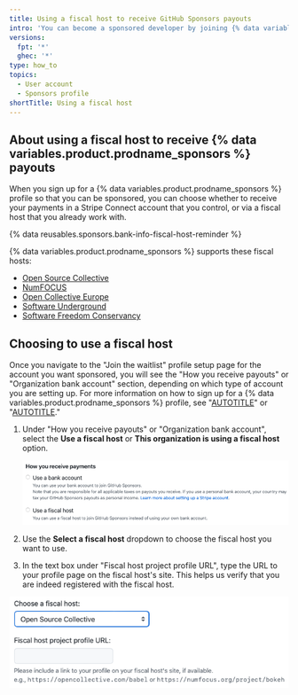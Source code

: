 ```yaml
---
title: Using a fiscal host to receive GitHub Sponsors payouts
intro: 'You can become a sponsored developer by joining {% data variables.product.prodname_sponsors %} and choosing a fiscal host for your payouts to come through.'
versions:
  fpt: '*'
  ghec: '*'
type: how_to
topics:
  - User account
  - Sponsors profile
shortTitle: Using a fiscal host
---
```


## About using a fiscal host to receive {% data variables.product.prodname_sponsors %} payouts

When you sign up for a {% data variables.product.prodname_sponsors %} profile so that you can be sponsored, you can choose whether to receive your payments in a Stripe Connect account that you control, or via a fiscal host that you already work with.

{% data reusables.sponsors.bank-info-fiscal-host-reminder %}

{% data variables.product.prodname_sponsors %} supports these fiscal hosts:

- [Open Source Collective](https://oscollective.org/)
- [NumFOCUS](http://www.numfocus.org/)
- [Open Collective Europe](https://opencollective.com/europe)
- [Software Underground](https://softwareunderground.org/)
- [Software Freedom Conservancy](https://sfconservancy.org/)

## Choosing to use a fiscal host

Once you navigate to the "Join the waitlist" profile setup page for the account you want sponsored, you will see the "How you receive payouts" or "Organization bank account" section, depending on which type of account you are setting up. For more information on how to sign up for a {% data variables.product.prodname_sponsors %} profile, see "[AUTOTITLE](/sponsors/receiving-sponsorships-through-github-sponsors/setting-up-github-sponsors-for-your-personal-account)" or "[AUTOTITLE](/sponsors/receiving-sponsorships-through-github-sponsors/setting-up-github-sponsors-for-your-organization)."

1. Under "How you receive payouts" or "Organization bank account", select the **Use a fiscal host** or **This organization is using a fiscal host** option.

   ![Screenshot of option to choose between a bank account and a fiscal host](/assets/images/help/sponsors/user-waitlist-payout-options.png)
2. Use the **Select a fiscal host** dropdown to choose the fiscal host you want to use.
3. In the text box under "Fiscal host project profile URL", type the URL to your profile page on the fiscal host's site. This helps us verify that you are indeed registered with the fiscal host.
  
  ![Screenshot of text box for project profile URL of your fiscal host](/assets/images/help/sponsors/fiscal-host-project-profile-field.png)
